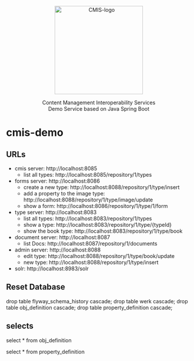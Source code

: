

<p align="center">
  <img src="http://docs.oasis-open.org/cmis/CMIS/v1.1/os/images/cmis.png" alt="CMIS-logo" width="240">
  <div align="center">Content Management Interoperability Services</div>
  <div align="center">Demo Service based on Java Spring Boot</div>
</p>


# cmis-demo

## URLs
  * cmis server: http://localhost:8085
    * list all types: http://localhost:8085/repository/1/types
  * forms server: http://localhost:8086
    * create a new type: http://localhost:8088/repository/1/type/insert
    * add a property to the image type: http://localhost:8088/repository/1/type/image/update
    * show a form: http://localhost:8086/repository/1/type/1/form
  * type server: http://localhost:8083
    * list all types: http://localhost:8083/repository/1/types
    * show a type: http://localhost:8083/repository/1/type/{typeId}
    * show the book type: http://localhost:8083/repository/1/type/book
  * document server: http://localhost:8087
    * list Docs: http://localhost:8087/repository/1/documents
  * admin server: http://localhost:8088
    * edit type: http://localhost:8088/repository/1/type/book/update
    * new type: http://localhost:8088/repository/1/type/insert
  * solr: http://localhost:8983/solr

## Reset Database

drop table flyway_schema_history cascade;
drop table werk cascade;
drop table obj_definition cascade;
drop table property_definition cascade;


## selects

select * from obj_definition

select * from property_definition
